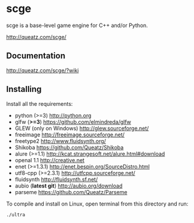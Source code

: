 scge
====

scge is a base-level game engine for C++ and/or Python.

<http://queatz.com/scge/>

Documentation
-------------

<http://queatz.com/scge/?wiki>

Installing
----------

Install all the requirements:

* python (>=3) <http://python.org>
* glfw (**>=3**) <https://github.com/elmindreda/glfw>
* GLEW (only on Windows) <http://glew.sourceforge.net/>
* freeimage <http://freeimage.sourceforge.net/>
* freetype2 <http://www.fluidsynth.org/>
* Shikoba <https://github.com/Queatz/Shikoba>
* alure (>=1.1) <http://kcat.strangesoft.net/alure.html#download>
* openal 1.1 <http://creative.net>
* enet (>=1.3.1) <http://enet.bespin.org/SourceDistro.html>
* utf8-cpp (>=2.3.1) <http://utfcpp.sourceforge.net/>
* fluidsynth <http://fluidsynth.sf.net/>
* aubio (**latest git**) <http://aubio.org/download>
* parseme <https://github.com/Queatz/Parseme>

To compile and install on Linux, open terminal from this directory and run:

```bash
./ultra
```
